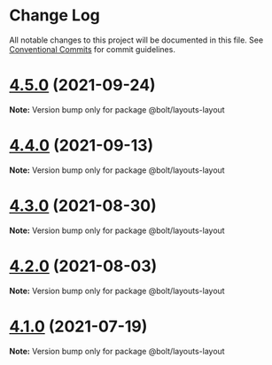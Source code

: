 # Change Log

All notable changes to this project will be documented in this file.
See [Conventional Commits](https://conventionalcommits.org) for commit guidelines.

# [4.5.0](http://github.com/bolt-design-system/bolt/tree/master/layouts/components/bolt-layout/compare/v4.4.0...v4.5.0) (2021-09-24)

**Note:** Version bump only for package @bolt/layouts-layout





# [4.4.0](http://github.com/bolt-design-system/bolt/tree/master/layouts/components/bolt-layout/compare/v4.3.0...v4.4.0) (2021-09-13)

**Note:** Version bump only for package @bolt/layouts-layout





# [4.3.0](http://github.com/bolt-design-system/bolt/tree/master/layouts/components/bolt-layout/compare/v4.2.3...v4.3.0) (2021-08-30)

**Note:** Version bump only for package @bolt/layouts-layout





# [4.2.0](http://github.com/bolt-design-system/bolt/tree/master/layouts/components/bolt-layout/compare/v4.1.1...v4.2.0) (2021-08-03)

**Note:** Version bump only for package @bolt/layouts-layout





# [4.1.0](http://github.com/bolt-design-system/bolt/tree/master/layouts/components/bolt-layout/compare/v4.0.2...v4.1.0) (2021-07-19)

**Note:** Version bump only for package @bolt/layouts-layout
